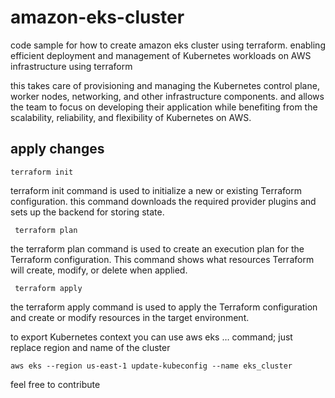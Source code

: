 # amazon-eks-cluster

code sample for how to create amazon eks cluster using terraform. enabling efficient deployment and management of Kubernetes workloads on AWS infrastructure using terraform

this takes care of provisioning and managing the Kubernetes control plane, worker nodes, networking, and other infrastructure components. and allows the team to focus on developing their application while benefiting from the scalability, reliability, and flexibility of Kubernetes on AWS.

## apply changes

`terraform init`

terraform init command is used to initialize a new or existing Terraform configuration. this command downloads the required provider plugins and sets up the backend for storing state.

` terraform plan`

the terraform plan command is used to create an execution plan for the Terraform configuration. This command shows what resources Terraform will create, modify, or delete when applied.

` terraform apply`

the terraform apply command is used to apply the Terraform configuration and create or modify resources in the target environment.

to export Kubernetes context you can use aws eks … command; just replace region and name of the cluster

`aws eks --region us-east-1 update-kubeconfig --name eks_cluster`

feel free to contribute
